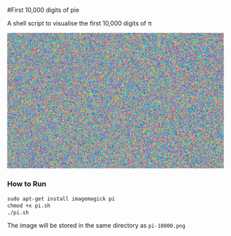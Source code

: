 #First 10,000 digits of pie

A shell script to visualise the first 10,000 digits of π

![img](https://github.com/RudraNilBasu/bash-scripts/blob/master/pi_1000/pi-100k.png)

### How to Run

```
sudo apt-get install imagemagick pi
chmod +x pi.sh
./pi.sh
```
The image will be stored in the same directory as `pi-10000.png`

